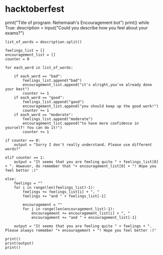# hacktoberfest
print("Title of program: Nehemaiah's Encouragement bot")
print()
while True:
    description = input("Could you describe how you feel about your exams?")

    list_of_words = description.split()

    feelings_list = []
    encouragement_list = []
    counter = 0

    for each_word in list_of_words:

        if each_word == "bad":
            feelings_list.append("bad")
            encouragement_list.append("it's alright,you've already done your best")
            counter += 1
        if each_word == "good":
            feelings_list.append("good")
            encouragement_list.append("you should keep up the good work!")
            counter += 1
        if each_word == "moderate":
            feelings_list.append("moderate")
            encouragement_list.append("to have more confidence in yourself! You can do it!")
            counter += 1

    if counter == 0:
        output = "Sorry I don't really understand. Please use different words?"

    elif counter == 1:
        output = "It seems that you are feeling quite " + feelings_list[0] + ". However, do remember that "+ encouragement_list[0] + "! Hope you feel better :)"

    else:
        feelings = ""
        for i in range(len(feelings_list)-1):
            feelings += feelings_list[i] + ", "
            feelings += "and " + feelings_list[-1]
        
            encouragement = ""
            for j in range(len(encouragement_list)-1):
                encouragement += encouragement_list[i] + ", "
                encouragement += "and " + encouragement_list[-1]
    
        output = "It seems that you are feeling quite " + feelings + ". Please always remember "+ encouragement + "! Hope you feel better :)"

    print()
    print(output)
    print()
